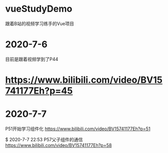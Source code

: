 # vueStudyDemo
跟着B站的视频学习练手的Vue项目

# 2020-7-6
目前是跟着视频学到了P44
# https://www.bilibili.com/video/BV15741177Eh?p=45

# 2020-7-7
P51开始学习组件化
https://www.bilibili.com/video/BV15741177Eh?p=51

$ 2020-7-7 22:53
P57父子组件的通信
https://www.bilibili.com/video/BV15741177Eh?p=58